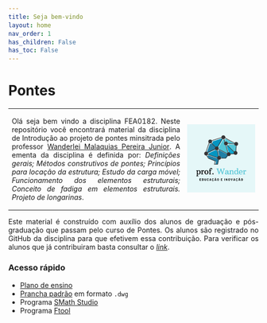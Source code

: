 ```yaml
---
title: Seja bem-vindo
layout: home
nav_order: 1
has_children: False
has_toc: False
---
```


<h1>Pontes</h1>

<table>
  <tr>
    <td style="width:70%;">
      <p align="justify">
        Olá seja bem vindo a disciplina FEA0182. Neste repositório você encontrará material da disciplina de Introdução ao projeto de pontes minsitrada pelo professor <a target="_blank" rel="noopener" href="http://lattes.cnpq.br/2268506213083114">Wanderlei Malaquias Pereira Junior</a>. A ementa da disciplina é definida por: <i>Definições gerais; Métodos construtivos de pontes; Princípios para locação da estrutura; Estudo da carga móvel; Funcionamento dos elementos estruturais; Conceito de fadiga em elementos estruturais. Projeto de longarinas</i>.
      </p>
    </td>
    <td style="width:30%;"><img src="assets/images/logo.png"/></td>  
  </tr>
</table>

<p align="justify">
Este material é construído com auxílio dos alunos de graduação e pós-graduação que passam pelo curso de Pontes. Os alunos são registrado no GitHub da disciplina para que efetivem essa contribuição. Para verificar os alunos que já contribuiram basta consultar o <a target="_blank" rel="noopener" href="https://github.com/wmpjrufg/FEA0182/graphs/contributors"><i>link</i></a>.
</p>

<h3>Acesso rápido</h3>

<ul>
  <li><a target="_blank" rel="noopener" href="https://drive.google.com/open?id=1MDRspFLQe9IVAzV0nq5tNjX5yteSpqY9&usp=drive_fs">Plano de ensino</a></li>
  <li><a target="_blank" rel="noopener" href="https://drive.google.com/file/d/1UUOfmCH4539GA46mEw_687d9u7eGKAH4/view?usp=sharing">Prancha padrão</a> em formato <code>.dwg</code></li>
  <li>Programa <a target="_blank" rel="noopener" href="https://smath.com/en-US/view/SMathStudio/download">SMath Studio</a></li>
  <li>Programa <a target="_blank" rel="noopener" href="https://www.ftool.com.br/Ftool/">Ftool</a></li>
</ul>
